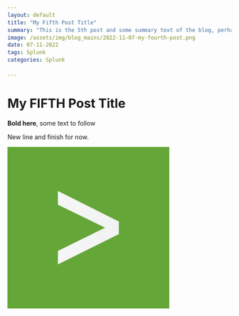 ```yaml
---
layout: default
title: "My Fifth Post Title"
summary: "This is the 5th post and some summary text of the blog, perhaps the copy paste from the first paragraph with ..."
image: /assets/img/blog_mains/2022-11-07-my-fourth-post.png
date: 07-11-2022
tags: Splunk
categories: Splunk

---
```


# My FIFTH Post Title

**Bold here**, some text to follow

New line and finish for now.

![FIRST IMG ON FIFTH POST](/assets/img/blog_mains/2022-11-07-my-fourth-post.png)